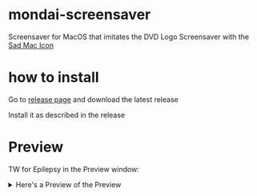 # mondai-screensaver
Screensaver for MacOS that imitates the DVD Logo Screensaver with the [Sad Mac Icon](https://en.wikipedia.org/wiki/Macintosh_startup#Sad_Mac)

# how to install
Go to [release page](https://github.com/74k1/mondai-screensaver/releases/tag/releases) and download the latest release

Install it as described in the release

# Preview
TW for Epilepsy in the Preview window:
<details>
  <summary>Here's a Preview of the Preview</summary>
  
![Kapture 2022-09-14 at 10 21 47](https://user-images.githubusercontent.com/49000471/190101007-b928d557-ee0b-4777-80d9-45ae0dd90ce0.gif)

</details>
